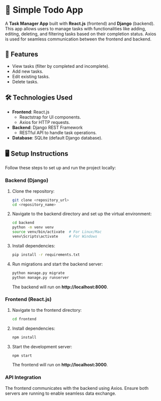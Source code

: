 

# 📝 Simple Todo App

A **Task Manager App** built with **React.js** (frontend) and **Django** (backend). This app allows users to manage tasks with functionalities like adding, editing, deleting, and filtering tasks based on their completion status. Axios is used for seamless communication between the frontend and backend.

## 🚀 Features
- View tasks (filter by completed and incomplete).
- Add new tasks.
- Edit existing tasks.
- Delete tasks.

## 🛠️ Technologies Used
- **Frontend**: React.js
  - Reactstrap for UI components.
  - Axios for HTTP requests.
- **Backend**: Django REST Framework
  - RESTful API to handle task operations.
- **Database**: SQLite (default Django database).

## 🖥️ Setup Instructions
Follow these steps to set up and run the project locally:

### Backend (Django)
1. Clone the repository:
   ```bash
   git clone <repository_url>
   cd <repository_name>
   ```
2. Navigate to the backend directory and set up the virtual environment:
   ```bash
   cd backend
   python -m venv venv
   source venv/bin/activate  # For Linux/Mac
   venv\Scripts\activate     # For Windows
   ```
3. Install dependencies:
   ```bash
   pip install -r requirements.txt
   ```
4. Run migrations and start the backend server:
   ```bash
   python manage.py migrate
   python manage.py runserver
   ```
   The backend will run on **http://localhost:8000**.

### Frontend (React.js)
1. Navigate to the frontend directory:
   ```bash
   cd frontend
   ```
2. Install dependencies:
   ```bash
   npm install
   ```
3. Start the development server:
   ```bash
   npm start
   ```
   The frontend will run on **http://localhost:3000**.

### API Integration
The frontend communicates with the backend using Axios. Ensure both servers are running to enable seamless data exchange.

